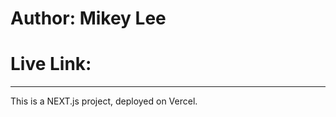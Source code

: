 # Author: Mikey Lee

# Live Link:
______________________

This is a NEXT.js project, deployed on Vercel.
